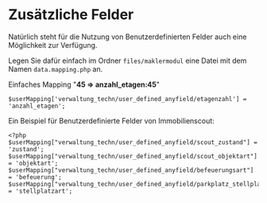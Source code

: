 # Zusätzliche Felder

Natürlich steht für die Nutzung von Benutzerdefinierten Felder auch eine Möglichkeit zur Verfügung.<br>

Legen Sie dafür einfach im Ordner `files/maklermodul` eine Datei mit dem Namen `data.mapping.php` an.

Einfaches Mapping "**<etagenzahl>45</etagenzahl> => anzahl_etagen:45**"

```
$userMapping['verwaltung_techn/user_defined_anyfield/etagenzahl'] = 'anzahl_etagen';
```

Ein Beispiel für Benutzerdefinierte Felder von Immobilienscout:

```
<?php
$userMapping["verwaltung_techn/user_defined_anyfield/scout_zustand"] = 'zustand';
$userMapping["verwaltung_techn/user_defined_anyfield/scout_objektart"] = 'objektart'; 
$userMapping["verwaltung_techn/user_defined_anyfield/befeuerungsart"] = 'befeuerung';
$userMapping["verwaltung_techn/user_defined_anyfield/parkplatz_stellplatz"] = 'stellplatzart';
```